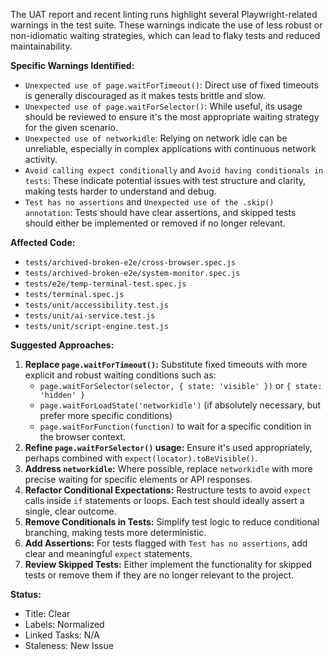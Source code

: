 The UAT report and recent linting runs highlight several Playwright-related warnings in the test suite. These warnings indicate the use of less robust or non-idiomatic waiting strategies, which can lead to flaky tests and reduced maintainability.

**Specific Warnings Identified:**
- `Unexpected use of page.waitForTimeout()`: Direct use of fixed timeouts is generally discouraged as it makes tests brittle and slow.
- `Unexpected use of page.waitForSelector()`: While useful, its usage should be reviewed to ensure it's the most appropriate waiting strategy for the given scenario.
- `Unexpected use of networkidle`: Relying on network idle can be unreliable, especially in complex applications with continuous network activity.
- `Avoid calling expect conditionally` and `Avoid having conditionals in tests`: These indicate potential issues with test structure and clarity, making tests harder to understand and debug.
- `Test has no assertions` and `Unexpected use of the .skip() annotation`: Tests should have clear assertions, and skipped tests should either be implemented or removed if no longer relevant.

**Affected Code:**
- `tests/archived-broken-e2e/cross-browser.spec.js`
- `tests/archived-broken-e2e/system-monitor.spec.js`
- `tests/e2e/temp-terminal-test.spec.js`
- `tests/terminal.spec.js`
- `tests/unit/accessibility.test.js`
- `tests/unit/ai-service.test.js`
- `tests/unit/script-engine.test.js`

**Suggested Approaches:**
1.  **Replace `page.waitForTimeout()`:** Substitute fixed timeouts with more explicit and robust waiting conditions such as:
    *   `page.waitForSelector(selector, { state: 'visible' })` or `{ state: 'hidden' }`
    *   `page.waitForLoadState('networkidle')` (if absolutely necessary, but prefer more specific conditions)
    *   `page.waitForFunction(function)` to wait for a specific condition in the browser context.
2.  **Refine `page.waitForSelector()` usage:** Ensure it's used appropriately, perhaps combined with `expect(locator).toBeVisible()`.
3.  **Address `networkidle`:** Where possible, replace `networkidle` with more precise waiting for specific elements or API responses.
4.  **Refactor Conditional Expectations:** Restructure tests to avoid `expect` calls inside `if` statements or loops. Each test should ideally assert a single, clear outcome.
5.  **Remove Conditionals in Tests:** Simplify test logic to reduce conditional branching, making tests more deterministic.
6.  **Add Assertions:** For tests flagged with `Test has no assertions`, add clear and meaningful `expect` statements.
7.  **Review Skipped Tests:** Either implement the functionality for skipped tests or remove them if they are no longer relevant to the project.

**Status:**
- Title: Clear
- Labels: Normalized
- Linked Tasks: N/A
- Staleness: New Issue
